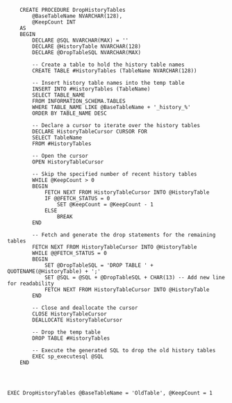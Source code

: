         CREATE PROCEDURE DropHistoryTables
            @BaseTableName NVARCHAR(128),
            @KeepCount INT
        AS
        BEGIN
            DECLARE @SQL NVARCHAR(MAX) = ''
            DECLARE @HistoryTable NVARCHAR(128)
            DECLARE @DropTableSQL NVARCHAR(MAX)
        
            -- Create a table to hold the history table names
            CREATE TABLE #HistoryTables (TableName NVARCHAR(128))
        
            -- Insert history table names into the temp table
            INSERT INTO #HistoryTables (TableName)
            SELECT TABLE_NAME
            FROM INFORMATION_SCHEMA.TABLES
            WHERE TABLE_NAME LIKE @BaseTableName + '_history_%'
            ORDER BY TABLE_NAME DESC
        
            -- Declare a cursor to iterate over the history tables
            DECLARE HistoryTableCursor CURSOR FOR
            SELECT TableName
            FROM #HistoryTables
        
            -- Open the cursor
            OPEN HistoryTableCursor
        
            -- Skip the specified number of recent history tables
            WHILE @KeepCount > 0
            BEGIN
                FETCH NEXT FROM HistoryTableCursor INTO @HistoryTable
                IF @@FETCH_STATUS = 0
                    SET @KeepCount = @KeepCount - 1
                ELSE
                    BREAK
            END
        
            -- Fetch and generate the drop statements for the remaining tables
            FETCH NEXT FROM HistoryTableCursor INTO @HistoryTable
            WHILE @@FETCH_STATUS = 0
            BEGIN
                SET @DropTableSQL = 'DROP TABLE ' + QUOTENAME(@HistoryTable) + ';'
                SET @SQL = @SQL + @DropTableSQL + CHAR(13) -- Add new line for readability
                FETCH NEXT FROM HistoryTableCursor INTO @HistoryTable
            END
        
            -- Close and deallocate the cursor
            CLOSE HistoryTableCursor
            DEALLOCATE HistoryTableCursor
        
            -- Drop the temp table
            DROP TABLE #HistoryTables
        
            -- Execute the generated SQL to drop the old history tables
            EXEC sp_executesql @SQL
        END




    EXEC DropHistoryTables @BaseTableName = 'OldTable', @KeepCount = 1

